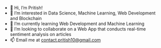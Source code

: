 - 👋 Hi, I’m Pritish!
- 👀 I’m interested in Data Science, Machine Learning, Web Development and Blockchain
- 🌱 I’m currently learning Web Development and Machine Learning
- 💞️ I’m looking to collaborate on a Web App that conducts real-time sentiment analysis on articles
- 📫 Email me at [contact.pritish10@gmail.com](mailto:contact.pritish10@gmail.com)

<!---
Pro509/Pro509 is a ✨ special ✨ repository because its `README.md` (this file) appears on your GitHub profile.
You can click the Preview link to take a look at your changes.
--->
